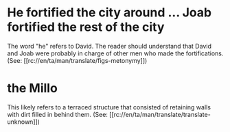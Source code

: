 # He fortified the city around ... Joab fortified the rest of the city

The word "he" refers to David. The reader should understand that David and Joab were probably in charge of other men who made the fortifications. (See: [[rc://en/ta/man/translate/figs-metonymy]])

# the Millo

This likely refers to a terraced structure that consisted of retaining walls with dirt filled in behind them. (See: [[rc://en/ta/man/translate/translate-unknown]])